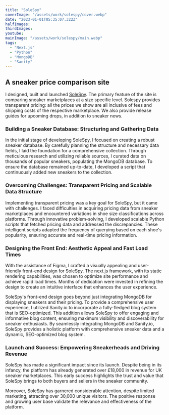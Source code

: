 ```yaml
---
title: "SoleSpy"
coverImage: "/assets/work/solespy/cover.webp"
date: "2023-01-01T05:35:07.322Z"
halfImages:
thirdImages:
youtube:
mainImage: "/assets/work/solespy/main.webp"
tags:
  - "Next.js"
  - "Python"
  - "MongoDB"
  - "Sanity"
---
```


## A sneaker price comparison site

I designed, built and launched [SoleSpy](https://www.solespy.co.uk). The primary feature of the site is comparing sneaker marketplaces at a size specific level. Solespy provides transparent pricing: all the prices we show are all inclusive of fees and shipping costs of the respective marketplace. We also provide release guides for upcoming drops, in addition to sneaker news.

### Building a Sneaker Database: Structuring and Gathering Data

In the initial stage of developing SoleSpy, I focused on creating a robust sneaker database. By carefully planning the structure and necessary data fields, I laid the foundation for a comprehensive collection. Through meticulous research and utilizing reliable sources, I curated data on thousands of popular sneakers, populating the MongoDB database. To ensure the database remained up-to-date, I developed a script that continuously added new sneakers to the collection.

### Overcoming Challenges: Transparent Pricing and Scalable Data Structure

Implementing transparent pricing was a key goal for SoleSpy, but it came with challenges. I faced difficulties in acquiring pricing data from sneaker marketplaces and encountered variations in shoe size classifications across platforms. Through innovative problem-solving, I developed scalable Python scripts that fetched pricing data and addressed the discrepancies. These intelligent scripts adapted the frequency of querying based on each shoe's popularity, ensuring accurate and real-time pricing information.

### Designing the Front End: Aesthetic Appeal and Fast Load Times

With the assistance of Figma, I crafted a visually appealing and user-friendly front-end design for SoleSpy. The next.js framework, with its static rendering capabilities, was chosen to optimize site performance and achieve rapid load times. Months of dedication were invested in refining the design to create an intuitive interface that enhances the user experience.

SoleSpy's front-end design goes beyond just integrating MongoDB for displaying sneakers and their pricing. To provide a comprehensive user experience, I utilized Sanity.io to incorporate a fully-fledged blog system that is SEO-optimized. This addition allows SoleSpy to offer engaging and informative blog content, ensuring maximum visibility and discoverability for sneaker enthusiasts. By seamlessly integrating MongoDB and Sanity.io, SoleSpy provides a holistic platform with comprehensive sneaker data and a dynamic, SEO-optimized blog system.

### Launch and Success: Empowering Sneakerheads and Driving Revenue

SoleSpy has made a significant impact since its launch. Despite being in its infancy, the platform has already generated over £18,000 in revenue for UK sneaker marketplaces. This early success highlights the trust and value that SoleSpy brings to both buyers and sellers in the sneaker community.

Moreover, SoleSpy has garnered considerable attention, despite limited marketing, attracting over 30,000 unique visitors. The positive response and growing user base validate the relevance and effectiveness of the platform.
